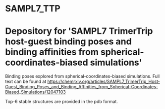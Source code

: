 # SAMPL7_TTP
# Depository for 'SAMPL7 TrimerTrip host-guest binding poses and binding affinities from spherical-coordinates-biased simulations'
Binding poses explored from spherical-coordinates-biased simulations.
Full text can be found at https://chemrxiv.org/articles/SAMPL7_TrimerTrip_Host-Guest_Binding_Poses_and_Binding_Affinities_from_Spherical-Coordinates-Biased_Simulations/12047103

Top-6 stable structures are provided in the pdb format. 
